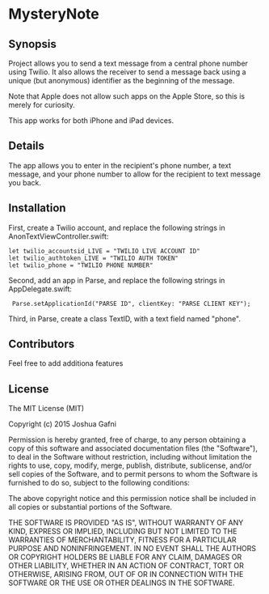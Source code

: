 # MysteryNote

## Synopsis

Project allows you to send a text message from a central phone number using Twilio.  It also allows the receiver to send a message back using a unique (but anonymous) identifier as the beginning of the message.

Note that Apple does not allow such apps on the Apple Store, so this is merely for curiosity.

This app works for both iPhone and iPad devices.

## Details

The app allows you to enter in the recipient's phone number, a text message, and your phone number to allow for the recipient to text message you back.

## Installation

First, create a Twilio account, and replace the following strings in AnonTextViewController.swift: 

    let twilio_accountsid_LIVE = "TWILIO LIVE ACCOUNT ID"
    let twilio_authtoken_LIVE = "TWILIO AUTH TOKEN"
    let twilio_phone = "TWILIO PHONE NUMBER"

Second, add an app in Parse, and replace the following strings in AppDelegate.swift:

     Parse.setApplicationId("PARSE ID", clientKey: "PARSE CLIENT KEY");

Third, in Parse, create a class TextID, with a text field named "phone".

## Contributors

Feel free to add additiona features

## License

The MIT License (MIT)

Copyright (c) 2015 Joshua Gafni

Permission is hereby granted, free of charge, to any person obtaining a copy
of this software and associated documentation files (the "Software"), to deal
in the Software without restriction, including without limitation the rights
to use, copy, modify, merge, publish, distribute, sublicense, and/or sell
copies of the Software, and to permit persons to whom the Software is
furnished to do so, subject to the following conditions:

The above copyright notice and this permission notice shall be included in
all copies or substantial portions of the Software.

THE SOFTWARE IS PROVIDED "AS IS", WITHOUT WARRANTY OF ANY KIND, EXPRESS OR
IMPLIED, INCLUDING BUT NOT LIMITED TO THE WARRANTIES OF MERCHANTABILITY,
FITNESS FOR A PARTICULAR PURPOSE AND NONINFRINGEMENT. IN NO EVENT SHALL THE
AUTHORS OR COPYRIGHT HOLDERS BE LIABLE FOR ANY CLAIM, DAMAGES OR OTHER
LIABILITY, WHETHER IN AN ACTION OF CONTRACT, TORT OR OTHERWISE, ARISING FROM,
OUT OF OR IN CONNECTION WITH THE SOFTWARE OR THE USE OR OTHER DEALINGS IN
THE SOFTWARE.

